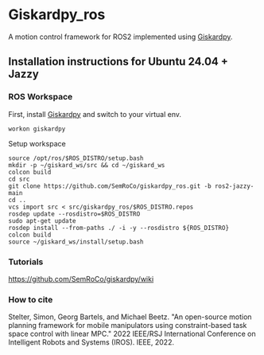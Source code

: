 # Giskardpy_ros
A motion control framework for ROS2 implemented using [Giskardpy](https://github.com/SemRoCo/giskardpy/tree/giskard_library).

## Installation instructions for Ubuntu 24.04 + Jazzy

### ROS Workspace
First, install [Giskardpy](https://github.com/SemRoCo/giskardpy/tree/giskard_library) and switch to your virtual env.
```
workon giskardpy
```
Setup workspace
```
source /opt/ros/$ROS_DISTRO/setup.bash
mkdir -p ~/giskard_ws/src && cd ~/giskard_ws
colcon build
cd src
git clone https://github.com/SemRoCo/giskardpy_ros.git -b ros2-jazzy-main
cd ..
vcs import src < src/giskardpy_ros/$ROS_DISTRO.repos 
rosdep update --rosdistro=$ROS_DISTRO
sudo apt-get update
rosdep install --from-paths ./ -i -y --rosdistro ${ROS_DISTRO}
colcon build
source ~/giskard_ws/install/setup.bash
```
### Tutorials
https://github.com/SemRoCo/giskardpy/wiki

### How to cite
Stelter, Simon, Georg Bartels, and Michael Beetz. "An open-source motion planning framework for mobile manipulators using constraint-based task space control with linear MPC." 2022 IEEE/RSJ International Conference on Intelligent Robots and Systems (IROS). IEEE, 2022.

